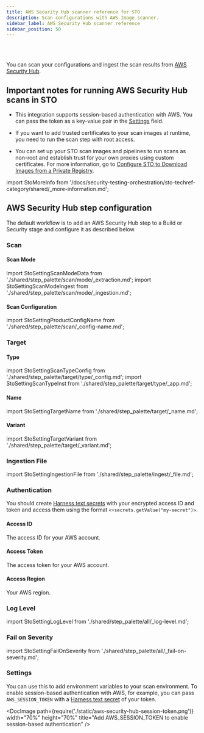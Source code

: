 ```yaml
---
title: AWS Security Hub scanner reference for STO
description: Scan configurations with AWS Image scanner.
sidebar_label: AWS Security Hub scanner reference
sidebar_position: 50
---
```



<DocsTag   text="Configuration scanners" backgroundColor= "#cbe2f9" textColor="#0b5cad"   link="/docs/security-testing-orchestration/sto-techref-category/security-step-settings-reference#configuration-scanners"  />
<DocsTag  text="Extraction" backgroundColor= "#e3cbf9" textColor="#5c0bad" link="/docs/security-testing-orchestration/get-started/key-concepts/sto-workflows-overview/#extraction-scans-in-sto" />
<DocsTag  text="Ingestion" backgroundColor= "#e3cbf9" textColor="#5c0bad" link="/docs/security-testing-orchestration/orchestrate-and-ingest/ingestion-workflows/ingest-scan-results-into-an-sto-pipeline/" />
<br/>
<br/>

You can scan your configurations and ingest the scan results from [AWS Security Hub](https://docs.aws.amazon.com/securityhub/latest/userguide/what-is-securityhub.html). 

## Important notes for running AWS Security Hub scans in STO

- This integration supports session-based authentication with AWS. You can pass the token as a key-value pair in the [Settings](#settings) field.

- If you want to add trusted certificates to your scan images at runtime, you need to run the scan step with root access. 

- You can set up your STO scan images and pipelines to run scans as non-root and establish trust for your own proxies using custom certificates. For more information, go to [Configure STO to Download Images from a Private Registry](/docs/security-testing-orchestration/use-sto/set-up-sto-pipelines/download-images-from-private-registry).


import StoMoreInfo from '/docs/security-testing-orchestration/sto-techref-category/shared/_more-information.md';

<StoMoreInfo />

## AWS Security Hub step configuration

The default workflow is to add an AWS Security Hub step to a Build or Security stage and configure it as described below.

### Scan

#### Scan Mode

import StoSettingScanModeData from './shared/step_palette/scan/mode/_extraction.md';
import StoSettingScanModeIngest from './shared/step_palette/scan/mode/_ingestion.md';

<StoSettingScanModeData />
<StoSettingScanModeIngest />


#### Scan Configuration

import StoSettingProductConfigName from './shared/step_palette/scan/_config-name.md';

<StoSettingProductConfigName />


### Target

#### Type

import StoSettingScanTypeConfig  from './shared/step_palette/target/type/_config.md';
import StoSettingScanTypeInst    from './shared/step_palette/target/type/_app.md';


<StoSettingScanTypeInst />
<StoSettingScanTypeConfig />




#### Name 

import StoSettingTargetName from './shared/step_palette/target/_name.md';

<StoSettingTargetName />


#### Variant

import StoSettingTargetVariant from './shared/step_palette/target/_variant.md';

<StoSettingTargetVariant  />


### Ingestion File 

import StoSettingIngestionFile from './shared/step_palette/ingest/_file.md';

<StoSettingIngestionFile  />


### Authentication

You should create [Harness text secrets](/docs/platform/secrets/add-use-text-secrets) with your encrypted access ID and token and access them using the format `<+secrets.getValue("my-secret")>`. 


#### Access ID 

The access ID for your AWS account.


#### Access Token

The access token for your AWS account.


#### Access Region

Your AWS region. 



### Log Level

import StoSettingLogLevel from './shared/step_palette/all/_log-level.md';

<StoSettingLogLevel />



### Fail on Severity

import StoSettingFailOnSeverity from './shared/step_palette/all/_fail-on-severity.md';

<StoSettingFailOnSeverity />

### Settings

You can use this to add environment variables to your scan environment. To enable session-based authentication with AWS, for example, you can pass `AWS_SESSION_TOKEN` with a [Harness text secret](/docs/platform/secrets/add-use-text-secrets) of your token.

 <DocImage path={require('./static/aws-security-hub-session-token.png')} width="70%" height="70%" title="Add AWS_SESSION_TOKEN to enable session-based authentication" />  



